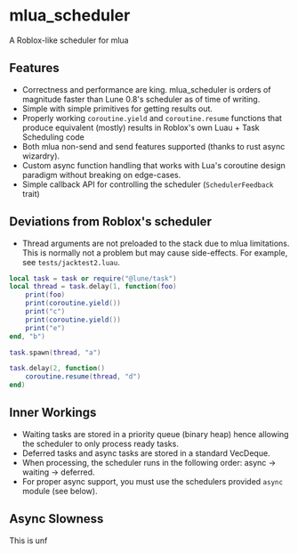 # mlua_scheduler

A Roblox-like scheduler for mlua

## Features

- Correctness and performance are king. mlua_scheduler is orders of magnitude faster than Lune 0.8's scheduler as of time of writing.
- Simple with simple primitives for getting results out.
- Properly working ``coroutine.yield`` and ``coroutine.resume`` functions that produce equivalent (mostly) results in Roblox's own Luau + Task Scheduling code
- Both mlua non-send and send features supported (thanks to rust async wizardry).
- Custom async function handling that works with Lua's coroutine design paradigm without breaking on edge-cases.
- Simple callback API for controlling the scheduler (`SchedulerFeedback` trait)

## Deviations from Roblox's scheduler

- Thread arguments are not preloaded to the stack due to mlua limitations. This is normally not a problem but may cause side-effects. For example, see ``tests/jacktest2.luau``.

```lua
local task = task or require("@lune/task")
local thread = task.delay(1, function(foo)
    print(foo)
    print(coroutine.yield())
    print("c")
    print(coroutine.yield())
    print("e")
end, "b")

task.spawn(thread, "a")

task.delay(2, function()
    coroutine.resume(thread, "d")
end)
```

## Inner Workings

- Waiting tasks are stored in a priority queue (binary heap) hence allowing the scheduler to only process ready tasks.
- Deferred tasks and async tasks are stored in a standard VecDeque.
- When processing, the scheduler runs in the following order: async -> waiting -> deferred.
- For proper async support, you must use the schedulers provided ``async`` module (see below).

## Async Slowness

This is unf